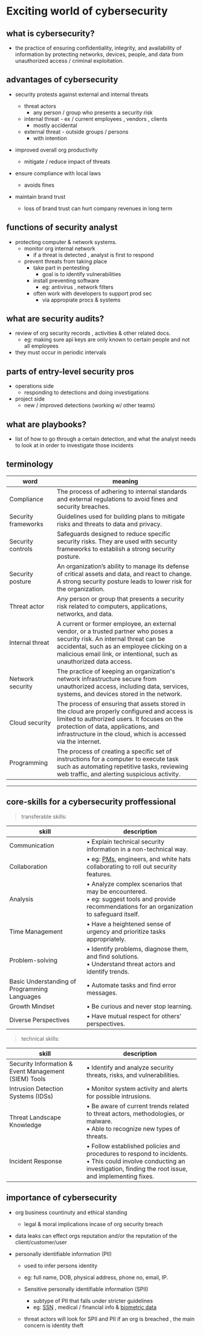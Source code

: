 # Exciting world of cybersecurity
<!-- TODO: make more tables -->
<!-- cybersecurity -->

## what is cybersecurity?

- the practice of ensuring confidentiality, integrity, and availability of information by protecting networks, devices, people, and data from unauthorized access / criminal exploitation.


## advantages of cybersecurity

- security protests against external and internal threats
    - threat actors
        - any person / group who presents a security risk
    - internal threat - ex / current employees , vendors , clients
        - mostly accidental
    - external threat - outside groups / persons
        - with intention


- improved overall org productivity
    - mitigate / reduce impact of threats

- ensure compliance with local laws
    - avoids fines

- maintain brand trust
    - loss of brand trust can hurt company revenues in long term


<!-- security analyst -->

## functions of security analyst

- protecting computer & network systems.
    - monitor org internal network
        - if a threat is detected , analyst is first to respond
    - prevent threats from taking place
        - take part in pentesting
            - goal is to identify vulnerabilities
        - install preventing software
            - eg: antivirus , network filters
        - often work with developers to support prod sec
            - via appropiate procs & systems

## what are security audits?

- review of org security records , activities & other related docs.
    - eg: making sure api keys are only known to certain people and not all employees
- they must occur in periodic intervals


## parts of entry-level security pros

- operations side
    - responding to detections and doing investigations
- project side
    - new / improved detections (working w/ other teams)

## what are playbooks?

- list of how to go through a certain detection, and what the analyst needs to look at in order to investigate those incidents

## terminology

| word                 | meaning                                                                                                                                                                                                                                                           |
|----------------------|-------------------------------------------------------------------------------------------------------------------------------------------------------------------------------------------------------------------------------------------------------------------|
| Compliance           | The process of adhering to internal standards and external regulations to avoid fines and security breaches.                                                                                                                                                      |
| Security frameworks  | Guidelines used for building plans to mitigate risks and threats to data and privacy.                                                                                                                                                                             |
| Security controls    | Safeguards designed to reduce specific security risks. They are used with security frameworks to establish a strong security posture.                                                                                                                             |
| Security posture     | An organization’s ability to manage its defense of critical assets and data, and react to change. A strong security posture leads to lower risk for the organization.                                                                                             |
| Threat actor         | Any person or group that presents a security risk related to computers, applications, networks, and data.                                                                                                                                                         |
| Internal threat      | A current or former employee, an external vendor, or a trusted partner who poses a security risk. An internal threat can be accidental, such as an employee clicking on a malicious email link, or intentional, such as unauthorized data access.                 |
| Network security     | The practice of keeping an organization's network infrastructure secure from unauthorized access, including data, services, systems, and devices stored in the network.                                                                                           |
| Cloud security       | The process of ensuring that assets stored in the cloud are properly configured and access is limited to authorized users. It focuses on the protection of data, applications, and infrastructure in the cloud, which is accessed via the internet.               |
| Programming          | The process of creating a specific set of instructions for a computer to execute task such as automating repetitive tasks, reviewing web traffic, and alerting suspicious activity.                                                                               |

---

## core-skills for a cybersecurity proffessional

> transferable skills:


| skill                                        | description                                                                                                                                                |
|----------------------------------------------|------------------------------------------------------------------------------------------------------------------------------------------------------------|
| Communication                                | &bull; Explain technical security information in a non-technical way.                                                                                      |
| Collaboration                                | &bull; eg: [PMs](## "project managers"), engineers, and white hats collaborating to roll out security features.                                            |
| Analysis                                     | &bull; Analyze complex scenarios that may be encountered.<br>&bull; eg: suggest tools and provide recommendations for an organization to safeguard itself. |                                        |
| Time Management                              | &bull; Have a heightened sense of urgency and prioritize tasks appropriately.                                                                              |
| Problem-solving                              | &bull; Identify problems, diagnose them, and find solutions.<br>&bull; Understand threat actors and identify trends.                                       |
| Basic Understanding of Programming Languages | &bull; Automate tasks and find error messages.                                                                                                             |
| Growth Mindset                               | &bull; Be curious and never stop learning.                                                                                                                 |
| Diverse Perspectives                         | &bull; Have mutual respect for others' perspectives.                                                                                                       |

> technical skills:


| skill                                                | description                                                                                                                                                                          |
|------------------------------------------------------|--------------------------------------------------------------------------------------------------------------------------------------------------------------------------------------|
| Security Information & Event Management (SIEM) Tools | &bull; Identify and analyze security threats, risks, and vulnerabilities.                                                                                                            |
| Intrusion Detection Systems (IDSs)                   | &bull; Monitor system activity and alerts for possible intrusions.                                                                                                                   |
| Threat Landscape Knowledge                           | &bull; Be aware of current trends related to threat actors, methodologies, or malware.<br>&bull; Able to recognize new types of threats.                                             |
| Incident Response                                    | &bull; Follow established policies and procedures to respond to incidents.<br>&bull; This could involve conducting an investigation, finding the root issue, and implementing fixes. |

## importance of cybersecurity

- org business countinuty and ethical standing
    - legal & moral implications incase of org security breach

- data leaks can effect orgs reputation and/or the reputation of the client/customer/user

- personally identifiable information (PII)
    - used to infer persons identity
    - eg: full name, DOB, physical address, phone no, email, IP.

    - Sensitive personally identifiable information (SPII)
        - subtype of PII that falls under stricter guidelines
        - eg: [SSN](## "Social security no") , medical / financial info & [biometric data](## "fingerprints/ facial recognition")

    - threat actors will look for SPII and PII if an org is breached , the main concern is identity theft
